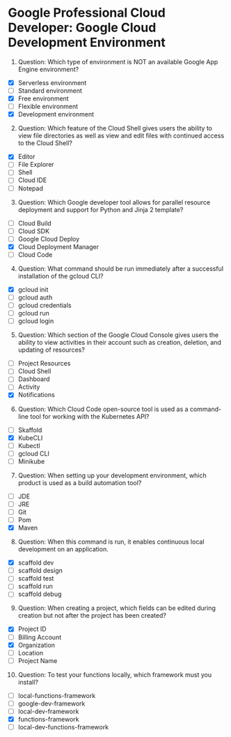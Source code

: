 # Google Professional Cloud Developer: Google Cloud Development Environment


1. Question: Which type of environment is NOT an available Google App Engine environment?
- [x] Serverless environment
- [ ] Standard environment
- [x] Free environment
- [ ] Flexible environment
- [x] Development environment

2. Question: Which feature of the Cloud Shell gives users the ability to view file directories as well as view and edit files with continued access to the Cloud Shell?
- [x] Editor
- [ ] File Explorer
- [ ] Shell
- [ ] Cloud IDE
- [ ] Notepad

3. Question: Which Google developer tool allows for parallel resource deployment and support for Python and Jinja 2 template?

- [ ] Cloud Build
- [ ] Cloud SDK
- [ ] Google Cloud Deploy
- [x] Cloud Deployment Manager
- [ ] Cloud Code

4. Question: What command should be run immediately after a successful installation of the gcloud CLI?

- [x] gcloud init
- [ ] gcloud auth
- [ ] gcloud credentials
- [ ] gcloud run
- [ ] gcloud login

5. Question: Which section of the Google Cloud Console gives users the ability to view activities in their account such as creation, deletion, and updating of resources?

- [ ] Project Resources
- [ ] Cloud Shell
- [ ] Dashboard
- [ ] Activity
- [x] Notifications

6. Question: Which Cloud Code open-source tool is used as a command-line tool for working with the Kubernetes API?


- [ ] Skaffold
- [x] KubeCLI
- [ ] Kubectl
- [ ] gcloud CLI
- [ ] Minikube

7. Question: When setting up your development environment, which product is used as a build automation tool?

- [ ] JDE
- [ ] JRE
- [ ] Git
- [ ] Pom
- [x] Maven

8. Question: When this command is run, it enables continuous local development on an application.

- [x] scaffold dev
- [ ] scaffold design
- [ ] scaffold test
- [ ] scaffold run
- [ ] scaffold debug

9. Question: When creating a project, which fields can be edited during creation but not after the project has been created?


- [x] Project ID
- [ ] Billing Account
- [x] Organization
- [ ] Location
- [ ] Project Name

10. Question: To test your functions locally, which framework must you install?

- [ ] local-functions-framework
- [ ] google-dev-framework
- [ ] local-dev-framework
- [x] functions-framework
- [ ] local-dev-functions-framework
